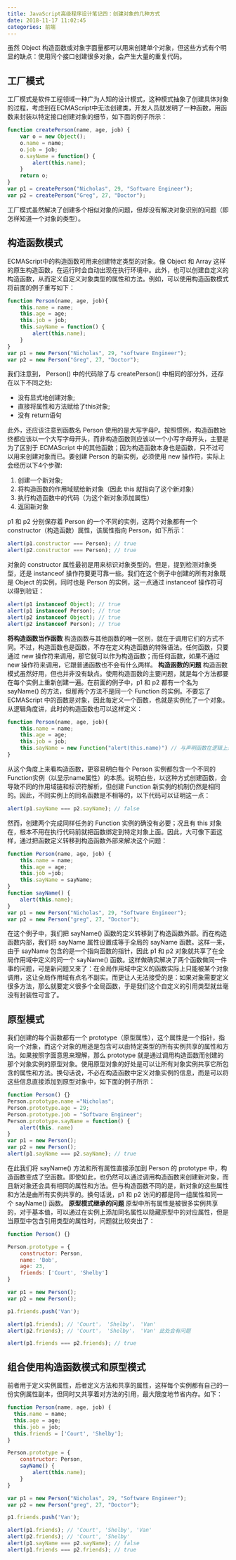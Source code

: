 ```yaml
---
title: JavaScript高级程序设计笔记四：创建对象的几种方式
date: 2018-11-17 11:02:45
categories: 前端
---
```


虽然 Object 构造函数或对象字面量都可以用来创建单个对象，但这些方式有个明显的缺点：使用同个接口创建很多对象，会产生大量的重复代码。

## 工厂模式

工厂模式是软件工程领域一种广为人知的设计模式，这种模式抽象了创建具体对象的过程，考虑到在ECMAScript中无法创建类，开发人员就发明了一种函数，用函数来封装以特定接口创建对象的细节，如下面的例子所示：
```js
function createPerson(name, age, job) {
    var o = new Object();
    o.name = name;
    o.job = job;
    o.sayName = function() {
        alert(this.name);
    }
    return o;
}
var p1 = createPerson("Nicholas", 29, "Software Engineer");
var p2 = createPerson("Greg", 27, "Doctor");
```
工厂模式虽然解决了创建多个相似对象的问题，但却没有解决对象识别的问题（即怎样知道一个对象的类型）。

## 构造函数模式

ECMAScript中的构造函数可用来创建特定类型的对象。像 Object 和 Array 这样的原生构造函数，在运行时会自动出现在执行环境中。此外，也可以创建自定义的构造函数，从而定义自定义对象类型的属性和方法。例如，可以使用构造函数模式将前面的例子重写如下：
```js
function Person(name, age, job){
    this.name = name;
    this.age = age;
    this.job = job;
    this.sayName = function() {
        alert(this.name);
    }
}
var p1 = new Person("Nicholas", 29, "software Engineer");
var p2 = new Person("Greg", 27, "Doctor");
```
我们注意到， Person() 中的代码除了与 createPerson() 中相同的部分外，还存在以下不同之处:
- 没有显式地创建对象;
- 直接将属性和方法赋给了this对象;
- 没有 return语句

此外，还应该注意到函数名 Person 使用的是大写字母P。按照惯例，构造函数始终都应该以一个大写字母开头，而非构造函数则应该以一个小写字母开头，主要是为了区别于 ECMAScript 中的其他函数；因为构造函数本身也是函数，只不过可以用来创建对象而已。要创建 Person 的新实例，必须使用 new 操作符，实际上会经历以下4个步骤:
1. 创建一个新对象;
2. 将构造函数的作用域赋给新对象（因此 this 就指向了这个新对象）
3. 执行构造函数中的代码（为这个新对象添加属性）
4. 返回新对象

p1 和 p2 分别保存着 Person 的一个不同的实例，这两个对象都有一个 constructor（构造函数）属性，该属性指向 Person，如下所示：
```js
alert(p1.constructor === Person); // true
alert(p2.constructor === Person); // true
```
对象的 constructor 属性最初是用来标识对象类型的。但是，提到检测对象类型，还是 instanceof 操作符要更可靠一些。我们在这个例子中创建的所有对象既是 Object 的实例，同时也是 Person 的实例，这一点通过 instanceof 操作符可以得到验证：
```js
alert(p1 instanceof Object); // true
alert(p1 instanceof Person); // true
alert(p2 instanceof Object); // true
alert(p2 instanceof Person); // true
```
**将构造函数当作函数**
构造函数与其他函数的唯一区别，就在于调用它们的方式不同。不过，构造函数也是函数，不存在定义构造函数的特殊语法。任何函数，只要通过 new 操作符来调用，那它就可以作为构造函数；而任何函数，如果不通过 new 操作符来调用，它跟普通函数也不会有什么两样。
**构造函数的问题**
构造函数模式虽然好用，但也并非没有缺点。使用构造函数的主要问题，就是每个方法都要在每个实例上重新创建一遍。在前面的例子中，p1 和 p2 都有一个名为 sayName() 的方法，但那两个方法不是同一个 Function 的实例。不要忘了 ECMAScript 中的函数是对象，因此每定义一个函数，也就是实例化了一个对象。从逻辑角度讲，此时的构造函数也可以这样定义：
```js
function Person(name, age, job){
    this.name = name;
    this.age = age;
    this.job = job;
    this.sayName = new Function("alert(this.name)") // 与声明函数在逻辑上是等价的
}
```
从这个角度上来看构造函数，更容易明白每个 Person 实例都包含一个不同的 Function实例（以显示name属性）的本质。说明白些，以这种方式创建函数，会导致不同的作用域链和标识符解析，但创建 Function 新实例的机制仍然是相同的。因此，不同实例上的同名函数是不相等的，以下代码可以证明这一点：
```js
alert(p1.sayName === p2.sayName); // false
```
然而，创建两个完成同样任务的 Function 实例的确没有必要；况且有 this 对象在，根本不用在执行代码前就把函数绑定到特定对象上面。因此，大可像下面这样，通过把函数定义转移到构造函数外部来解决这个问题：
```js
function Person(name, age, job) {
    this.name = name;
    this.age = age;
    this.job =job;
    this.sayName = sayName;
}
function sayName() {
    alert(this.name);
}
var p1 = new Person("Nicholas", 29, "Software Engineer");
var p2 = new Person("greg", 27, "Doctor");
```
在这个例子中，我们把 sayName() 函数的定义转移到了构造函数外部。而在构造函数内部，我们将 sayName 属性设置成等于全局的 sayName 函数。这样一来，由于 sayName 包含的是一个指向函数的指针，因此 p1 和 p2 对象就共享了在全局作用域中定义的同一个 sayName() 函数。这样做确实解决了两个函数做同一件事的问题，可是新问题又来了：在全局作用域中定义的函数实际上只能被某个对象调用，这让全局作用域有点名不副实。而更让人无法接受的是：如果对象需要定义很多方法，那么就要定义很多个全局函数，于是我们这个自定义的引用类型就丝毫没有封装性可言了。

## 原型模式

我们创建的每个函数都有一个 prototype（原型属性），这个属性是一个指针，指向一个对象，而这个对象的用途是包含可以由特定类型的所有实例共享的属性和方法。如果按照字面意思来理解，那么 prototype 就是通过调用构造函数而创建的那个对象实例的原型对象。使用原型对象的好处是可以让所有对象实例共享它所包含的属性和方法。换句话说，不必在构造函数中定义对象实例的信息，而是可以将这些信息直接添加到原型对象中，如下面的例子所示：
```js
function Person() {}
Person.prototype.name ="Nicholas";
Person.prototype.age = 29;
Person.prototype.job = "Software Engineer";
Person.prototype.sayName = function() {
    alert(this. name)
}
var p1 = new Person();
var p2 = new Person();
alert(p1.sayName === p2.sayName); // true
```
在此我们将 sayName() 方法和所有属性直接添加到 Person 的 prototype 中，构造函数变成了空函数。即使如此，也仍然可以通过调用构造函数来创建新对象，而且新对象还会具有相同的属性和方法。但与构造函数不同的是，新对象的这些属性和方法是由所有实例共享的。换句话说，p1 和 p2 访问的都是同一组属性和同一个 sayName() 函数。
**原型模式继承的问题**
原型中所有属性是被很多实例共享的，对于基本值，可以通过在实例上添加同名属性以隐藏原型中的对应属性，但是当原型中包含引用类型的属性时，问题就比较突出了：
```js
function Person() {}

Person.prototype = {
    constructor: Person,
    name: 'Bob',
    age: 23,
    friends: ['Court', 'Shelby']
}

var p1 = new Person();
var p2 = new Person();

p1.friends.push('Van');

alert(p1.friends); // 'Court'， 'Shelby'， 'Van'
alert(p2.friends); // 'Court'， 'Shelby'， 'Van' 此处会有问题

alert(p1.friends === p2.friends); // true
```

## 组合使用构造函数模式和原型模式
前者用于定义实例属性，后者定义方法和共享的属性，这样每个实例都有自己的一份实例属性副本，但同时又共享着对方法的引用，最大限度地节省内存。如下：
```js
function Person(name, age, job) {
  this.name = name;
  this.age = age;
  this.job = job;
  this.friends = ['Court', 'Shelby'];
}

Person.prototype = {
    constructor: Person,
    sayName() {
        alert(this.name);
    }
}

var p1 = new Person("Nicholas", 29, "Software Engineer");
var p2 = new Person("greg", 27, "Doctor");

p1.friends.push('Van');

alert(p1.friends); // 'Court', 'Shelby', 'Van'
alert(p2.friends); // 'Court', 'Shelby'
alert(p1.sayName === p2.sayName); // false
alert(p1.friends === p2.friends); // true
```
